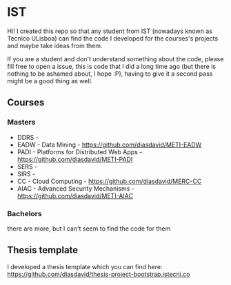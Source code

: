 IST
===

Hi! I created this repo so that any student from IST (nowadays known as Tecnico ULisboa) can find the code I developed for the courses's projects and maybe take ideas from them.

If you are a student and don't understand something about the code, please fill free to open a issue, this is code that I did a long time ago (but there is nothing to be ashamed about, I hope :P), having to give it a second pass might be a good thing as well.

## Courses

### Masters
- DDRS - 
- EADW - Data Mining - https://github.com/diasdavid/METI-EADW
- PADI - Platforms for Distributed Web Apps - https://github.com/diasdavid/METI-PADI
- SERS - 
- SIRS - 
- CC   - Cloud Computing - https://github.com/diasdavid/MERC-CC
- AIAC - Advanced Security Mechanisms - https://github.com/diasdavid/METI-AIAC

### Bachelors

there are more, but I can't seem to find the code for them

## Thesis template

I developed a thesis template which you can find here:
https://github.com/diasdavid/thesis-project-bootstrap.istecni.co
